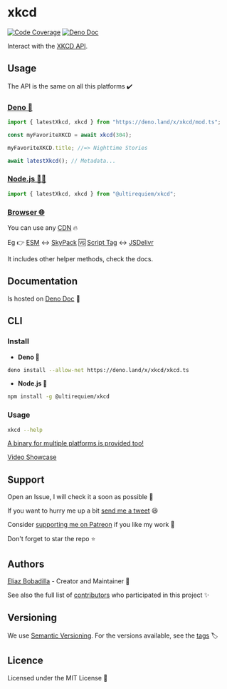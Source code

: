 # xkcd

[![Code Coverage](https://codecov.io/gh/UltiRequiem/xkcd/branch/main/graph/badge.svg)](https://codecov.io/gh/UltiRequiem/xkcd)
[![Deno Doc](https://doc.deno.land/badge.svg)](https://doc.deno.land/https/deno.land/x/xkcd/mod.ts)

Interact with the [XKCD API](https://xkcd.com/json.html).

## Usage

The API is the same on all this platforms ✔️

### [Deno 🦕](https://deno.land/x/xkcd)

```javascript
import { latestXkcd, xkcd } from "https://deno.land/x/xkcd/mod.ts";

const myFavoriteXKCD = await xkcd(304);

myFavoriteXKCD.title; //=> Nighttime Stories

await latestXkcd(); // Metadata...
```

### [Node.js 🐢🚀](https://npmjs.com/package/@ultirequiem/xkcd)

```javascript
import { latestXkcd, xkcd } from "@ultirequiem/xkcd";
```

### [Browser 🌐](https://developer.mozilla.org/en-US/docs/Glossary/Browser)

You can use any [CDN](https://en.wikipedia.org/wiki/Content_delivery_network) 🔥

Eg 👉
[ESM](https://developer.mozilla.org/en-US/docs/Web/JavaScript/Guide/Modules) ↔️
[SkyPack](https://cdn.skypack.dev/@ultirequiem/xkcd) 🆚
[Script Tag](https://developer.mozilla.org/en-US/docs/Web/HTML/Element/script)
↔️ [JSDelivr](https://cdn.jsdelivr.net/npm/@ultirequiem/xkcd)

It includes other helper methods, check the docs.

## Documentation

Is hosted on [Deno Doc](https://doc.deno.land/https://deno.land/x/xkcd/mod.ts) 📄

## CLI

### Install

- **Deno 🎃**

```sh
deno install --allow-net https://deno.land/x/xkcd/xkcd.ts
```

- **Node.js 🐼**

```sh
npm install -g @ultirequiem/xkcd
```

### Usage

```sh
xkcd --help
```

[A binary for multiple platforms is provided too!](https://github.com/UltiRequiem/xkcd/releases/latest)

[Video Showcase](https://youtu.be/REXxeBx03SI)

## Support

Open an Issue, I will check it a soon as possible 👀

If you want to hurry me up a bit
[send me a tweet](https://twitter.com/UltiRequiem) 😆

Consider [supporting me on Patreon](https://patreon.com/UltiRequiem) if you like
my work 🙏

Don't forget to star the repo ⭐

## Authors

[Eliaz Bobadilla](https://ultirequiem.com) - Creator and Maintainer 💪

See also the full list of
[contributors](https://github.com/UltiRequiem/xkcd/contributors) who
participated in this project ✨

## Versioning

We use [Semantic Versioning](http://semver.org). For the versions available, see
the [tags](https://github.com/UltiRequiem/xkcd/tags) 🏷️

## Licence

Licensed under the MIT License 📄
